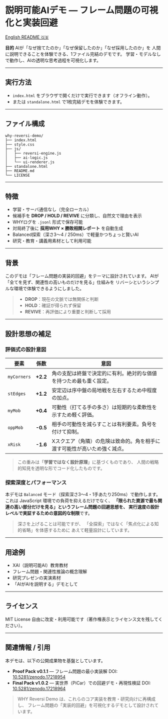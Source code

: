 # 説明可能AIデモ — フレーム問題の可視化と実装回避
[English README 🇬🇧](./README_EN.md)

**目的**
AIが「なぜ捨てたのか」「なぜ保留したのか」「なぜ採用したのか」を
人間に説明できることを体験できる、1ファイル完結のデモです。
学習・モデルなしで動作し、AIの透明な思考過程を可視化します。

---

## 実行方法
- `index.html` をブラウザで開くだけで実行できます（オフライン動作）。
- または `standalone.html` で1枚完結デモを体験できます。

---

## ファイル構成
```
why-reversi-demo/
├── index.html
├── style.css
├── js/
│   ├── reversi-engine.js
│   ├── ai-logic.js
│   └── ui-renderer.js
├── standalone.html
├── README.md
└── LICENSE
```

---

## 特徴
- 学習・サーバ通信なし（完全ローカル）
- 候補手を **DROP / HOLD / REVIVE** に分類し、自然文で理由を表示
- WHYログを `.jsonl` 形式で保存可能
- 対局終了後に **採用WHY × 勝敗相関レポート** を自動生成
- Balanced探索（深さ3〜4 / 250ms）で軽量かつちょっと賢いAI
- 研究・教育・講義用素材として利用可能

---

## 背景
このデモは「フレーム問題の実装的回避」をテーマに設計されています。
AIが「全てを見ず、関連性の高いものだけを見る」仕組みを
リバーシというシンプルな環境で体験できるようにしました。

> - **DROP**：現在の文脈では無関係と判断
> - **HOLD**：確証が得られず保留
> - **REVIVE**：再評価により重要と判断して採用

---

## 設計思想の補足
### 評価式の設計意図
| 要素 | 係数 | 意図 |
|------|------|------|
| `myCorners` | **+2.2** | 角の支配は終盤で決定的に有利。絶対的な価値を持つため最も重く設定。 |
| `stEdges` | **+1.2** | 安定辺は序中盤の局地戦を左右するため中程度の加点。 |
| `myMob` | **+0.4** | 可動性（打てる手の多さ）は短期的な柔軟性を示すため軽く評価。 |
| `oppMob` | **-0.5** | 相手の可動性を減らすことは有利要素。負号を付けて抑制。 |
| `xRisk` | **-1.6** | Xスクエア（角隣）の危険は致命的。角を相手に渡す可能性が高いため強く減点。 |

> この重みは「**学習ではなく設計原理**」に基づくものであり、
> 人間の戦略的知見を透明な形でコード化したものです。

### 探索深度とパフォーマンス
本デモは `Balanced` モード（探索深さ3〜4・1手あたり250ms）で動作します。
これは JavaScript 環境での負荷を抑えるだけでなく、
**「限られた資源で最も関連の高い部分だけを見る」というフレーム問題の回避思想を、
実行速度の設計レベルで実証するための意図的な制限**です。

> 深さを上げることは可能ですが、
> 「全探索」ではなく「焦点化による知的省略」を体感するために
> あえて軽量設計にしています。

---

## 用途例
- XAI（説明可能AI）教育教材
- フレーム問題・関連性推論の概念理解
- 研究プレゼンの実演素材
- 「AIがAIを説明する」デモとして

---

## ライセンス
MIT License
自由に改変・利用可能です（著作権表示とライセンス文を残してください）。

---

## 関連情報 / 引用

本デモは、以下の公開成果物を基盤としています。

- **Proof Pack v0.1.1** — フレーム問題の最小実装解
  DOI: [10.5281/zenodo.17218954](https://doi.org/10.5281/zenodo.17218954)
- **Final Pack v1.0.2** — 実世界（PiCar）での回避デモ・再現性検証
  DOI: [10.5281/zenodo.17218964](https://doi.org/10.5281/zenodo.17218964)

> WHY Reversi Demo は、これらのコア実装を教育・研究向けに再構成し、
> フレーム問題の「実装的回避」を可視化するデモとして設計されています。
